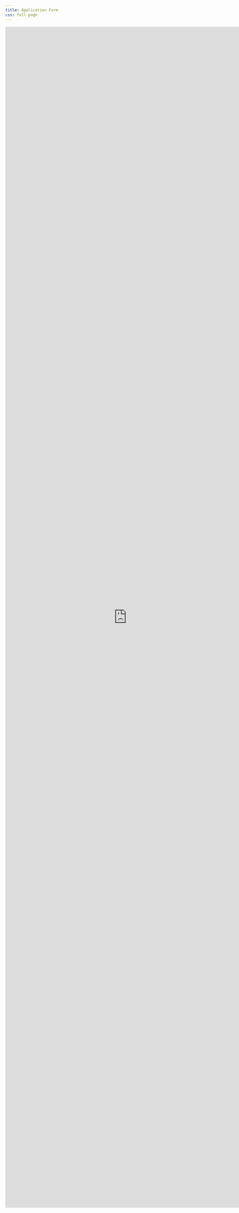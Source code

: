 ```yaml
---
title: Application Form
css: full-page
---
```


<iframe src="https://www.transparentclassroom.com/s/2/schools/2/online_applications/new?locale=en&naked=true" width="760px" height="3700px" frameborder="0" marginheight="0" marginwidth="0">
Loading...</iframe>
